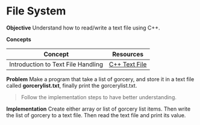# File System

**Objective**
Understand how to read/write a text file using C++.
 

**Concepts**

| Concept   |      Resources      |
|----------|:-------------:|
|Introduction to Text File Handling| [C++ Text File](https://www.youtube.com/watch?v=EaHFhms_Shw) |



**Problem**
Make a program that take a list of gorcery, and store it in a text file called **gorcerylist.txt**, finally print the gorcerylist.txt.


> Follow the implementation steps to have better understanding.

**Implementation**
Create either array or list of gorcery list items. Then write the list of gorcery to a text file. Then read the text file and print its value.


